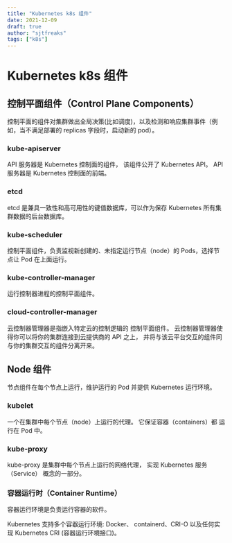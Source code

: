 ```yaml
---
title: "Kubernetes k8s 组件"
date: 2021-12-09
draft: true
author: "sjtfreaks"
tags: ["k8s"]
---
```


# Kubernetes k8s 组件

## 控制平面组件（Control Plane Components） 
  
控制平面的组件对集群做出全局决策(比如调度)，以及检测和响应集群事件（例如，当不满足部署的 replicas 字段时，启动新的 pod）。  
  

### kube-apiserver
API 服务器是 Kubernetes 控制面的组件， 该组件公开了 Kubernetes API。 API 服务器是 Kubernetes 控制面的前端。  
  
### etcd
etcd 是兼具一致性和高可用性的键值数据库，可以作为保存 Kubernetes 所有集群数据的后台数据库。  


### kube-scheduler
控制平面组件，负责监视新创建的、未指定运行节点（node）的 Pods，选择节点让 Pod 在上面运行。  


### kube-controller-manager
运行控制器进程的控制平面组件。  


### cloud-controller-manager
云控制器管理器是指嵌入特定云的控制逻辑的 控制平面组件。 云控制器管理器使得你可以将你的集群连接到云提供商的 API 之上， 并将与该云平台交互的组件同与你的集群交互的组件分离开来。  


## Node 组件 
节点组件在每个节点上运行，维护运行的 Pod 并提供 Kubernetes 运行环境。

### kubelet
一个在集群中每个节点（node）上运行的代理。 它保证容器（containers）都 运行在 Pod 中。  
  
### kube-proxy
kube-proxy 是集群中每个节点上运行的网络代理， 实现 Kubernetes 服务（Service） 概念的一部分。  
  

### 容器运行时（Container Runtime） 
容器运行环境是负责运行容器的软件。  
  
Kubernetes 支持多个容器运行环境: Docker、 containerd、CRI-O 以及任何实现 Kubernetes CRI (容器运行环境接口)。  


